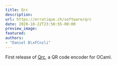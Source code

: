 ```yaml
---
title: Qrc
description:
url: https://erratique.ch/software/qrc
date: 2020-10-22T23:50:55-00:00
preview_image:
featured:
authors:
- "Daniel B\xFCnzli"
---
```


First release of <a href="https://erratique.ch/software/qrc">Qrc</a>, a <abbr>QR</abbr> code encoder for OCaml.
